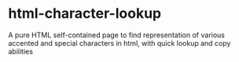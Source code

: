 # html-character-lookup
A pure HTML self-contained page to find representation of various accented and special characters in html, with quick lookup and copy abilities
